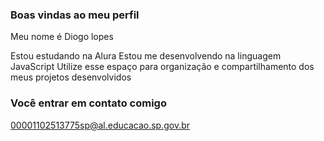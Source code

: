   ### Boas vindas ao meu perfil

   Meu nome é Diogo lopes

  Estou estudando na Alura
  Estou me desenvolvendo na linguagem JavaScript
  Utilize esse espaço para organização e compartilhamento dos meus projetos desenvolvidos

  ### Você entrar em contato comigo 

  00001102513775sp@al.educacao.sp.gov.br
